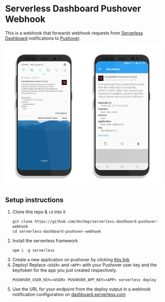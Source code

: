 # Serverless Dashboard Pushover Webhook

This is a webhook that forwards webhook requests from
[Serverless Dashboard](https://dashboard.serverless.com)
notifications to [Pushover](https://pushover.net).

![Screenshots of a push notification and detail in Pushover](./screenshots.png)


## Setup instructions
1. Clone this repo & `cd` into it
   ```shell
   git clone https://github.com/dschep/serverless-dashboard-pushover-webhook
   cd serverless-dashboard-pushover-webhook
   ```
1. Install the serverless framework
   ```shell
   npm i -g serverless
   ```
1. Create a new application on pushover by clicking [this link](https://pushover.net/apps/build)
1. Deploy! Replace `<USER>` and `<APP>` with your Pushover user key and the
   key/token for the app you just created respectively.
   ```shell
   PUSHOVER_USER_KEY=<USER> PUSHOVER_APP_KEY=<APP> serverless deploy
   ```
1. Use the URL for your endpoint from the deploy output in a webhook notification
   configuration on [dashboard.serverless.com](https://dashboard.serverless.com)
